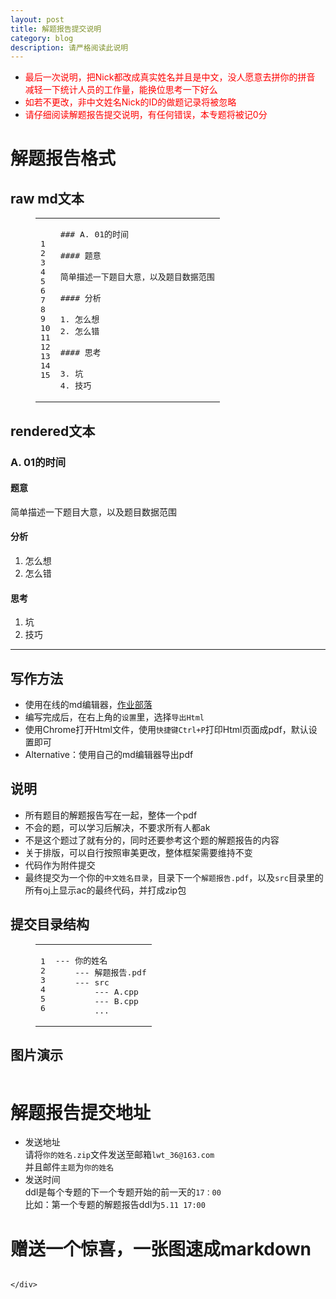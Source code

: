 ```yaml
---
layout: post
title: 解题报告提交说明
category: blog
description: 请严格阅读此说明
---
```

<ul>
<li><font color="red"> 最后一次说明，把Nick都改成真实姓名并且是中文，没人愿意去拼你的拼音<br>减轻一下统计人员的工作量，能换位思考一下好么</font></li>
<li><font color="red">如若不更改，非中文姓名Nick的ID的做题记录将被忽略</font></li>
<li><font color="red">请仔细阅读解题报告提交说明，有任何错误，本专题将被记0分</font></li>
</ul>
<a id="more"></a>
<h1 id="解题报告格式"><a href="#解题报告格式" class="headerlink" title="解题报告格式"></a>解题报告格式</h1><h2 id="raw-md文本"><a href="#raw-md文本" class="headerlink" title="raw md文本"></a>raw md文本</h2><figure class="highlight cpp"><table><tr><td class="gutter"><pre><span class="line">1</span><br><span class="line">2</span><br><span class="line">3</span><br><span class="line">4</span><br><span class="line">5</span><br><span class="line">6</span><br><span class="line">7</span><br><span class="line">8</span><br><span class="line">9</span><br><span class="line">10</span><br><span class="line">11</span><br><span class="line">12</span><br><span class="line">13</span><br><span class="line">14</span><br><span class="line">15</span><br></pre></td><td class="code"><pre><span class="line"><span class="meta">### A. 01的时间</span></span><br><span class="line"></span><br><span class="line"><span class="meta">#### 题意</span></span><br><span class="line"></span><br><span class="line">简单描述一下题目大意，以及题目数据范围</span><br><span class="line"></span><br><span class="line"><span class="meta">#### 分析</span></span><br><span class="line"></span><br><span class="line"><span class="number">1.</span> 怎么想</span><br><span class="line"><span class="number">2.</span> 怎么错</span><br><span class="line"></span><br><span class="line"><span class="meta">#### 思考</span></span><br><span class="line"></span><br><span class="line"><span class="number">3.</span> 坑</span><br><span class="line"><span class="number">4.</span> 技巧</span><br></pre></td></tr></table></figure>
<h2 id="rendered文本"><a href="#rendered文本" class="headerlink" title="rendered文本"></a>rendered文本</h2><h3 id="A-01的时间"><a href="#A-01的时间" class="headerlink" title="A. 01的时间"></a>A. 01的时间</h3><h4 id="题意"><a href="#题意" class="headerlink" title="题意"></a>题意</h4><p>简单描述一下题目大意，以及题目数据范围</p>
<h4 id="分析"><a href="#分析" class="headerlink" title="分析"></a>分析</h4><ol>
<li>怎么想</li>
<li>怎么错</li>
</ol>
<h4 id="思考"><a href="#思考" class="headerlink" title="思考"></a>思考</h4><ol>
<li>坑</li>
<li>技巧</li>
</ol>
<hr>
<h2 id="写作方法"><a href="#写作方法" class="headerlink" title="写作方法"></a>写作方法</h2><ul>
<li>使用在线的md编辑器，<a href="https://www.zybuluo.com/mdeditor" target="_blank" rel="external">作业部落</a></li>
<li>编写完成后，在右上角的<code>设置</code>里，选择<code>导出Html</code></li>
<li>使用Chrome打开Html文件，使用<code>快捷键Ctrl+P</code>打印Html页面成pdf，默认设置即可</li>
<li>Alternative：使用自己的md编辑器导出pdf</li>
</ul>
<h2 id="说明"><a href="#说明" class="headerlink" title="说明"></a>说明</h2><ul>
<li>所有题目的解题报告写在一起，整体一个pdf</li>
<li>不会的题，可以学习后解决，不要求所有人都ak</li>
<li>不是这个题过了就有分的，同时还要参考这个题的解题报告的内容</li>
<li>关于排版，可以自行按照审美更改，整体框架需要维持不变</li>
<li>代码作为附件提交</li>
<li>最终提交为一个你的<code>中文姓名目录</code>，目录下一个<code>解题报告.pdf</code>，以及<code>src</code>目录里的所有oj上显示ac的最终代码，并打成zip包</li>
</ul>
<h2 id="提交目录结构"><a href="#提交目录结构" class="headerlink" title="提交目录结构"></a>提交目录结构</h2><figure class="highlight cpp"><table><tr><td class="gutter"><pre><span class="line">1</span><br><span class="line">2</span><br><span class="line">3</span><br><span class="line">4</span><br><span class="line">5</span><br><span class="line">6</span><br></pre></td><td class="code"><pre><span class="line">--- 你的姓名</span><br><span class="line">    --- 解题报告.pdf</span><br><span class="line">    --- src</span><br><span class="line">        --- A.cpp</span><br><span class="line">        --- B.cpp</span><br><span class="line">        ...</span><br></pre></td></tr></table></figure>
<h2 id="图片演示"><a href="#图片演示" class="headerlink" title="图片演示"></a>图片演示</h2><p><img src="http://7xru22.com1.z0.glb.clouddn.com/16-5-4/81743639.jpg" alt=""><br><img src="http://7xru22.com1.z0.glb.clouddn.com/16-5-4/93368252.jpg" alt=""><br><img src="http://7xru22.com1.z0.glb.clouddn.com/16-5-4/35718216.jpg" alt=""><br><img src="http://7xru22.com1.z0.glb.clouddn.com/16-5-4/81784616.jpg" alt=""></p>
<h1 id="解题报告提交地址"><a href="#解题报告提交地址" class="headerlink" title="解题报告提交地址"></a>解题报告提交地址</h1><ul>
<li>发送地址<br>请将<code>你的姓名.zip</code>文件发送至邮箱<code>lwt_36@163.com</code><br>并且邮件<code>主题</code>为<code>你的姓名</code></li>
<li>发送时间<br>ddl是每个专题的下一个专题开始的前一天的<code>17：00</code><br>比如：第一个专题的解题报告ddl为<code>5.11 17:00</code></li>
</ul>
<h1 id="赠送一个惊喜，一张图速成markdown"><a href="#赠送一个惊喜，一张图速成markdown" class="headerlink" title="赠送一个惊喜，一张图速成markdown"></a>赠送一个惊喜，一张图速成markdown</h1><p><img src="http://7xru22.com1.z0.glb.clouddn.com/16-5-4/80936654.jpg" alt=""></p>

      
    </div>